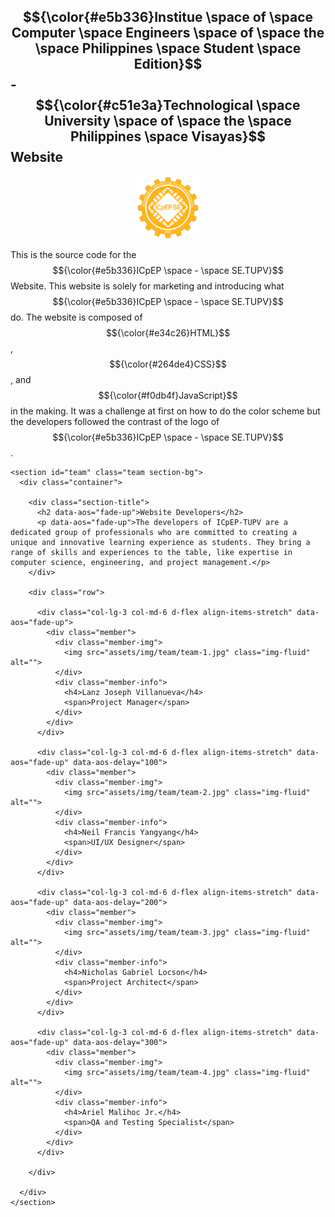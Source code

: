 ## $${\color{#e5b336}Institue \space of \space Computer \space Engineers \space of \space the \space Philippines \space Student \space Edition}$$ -  $${\color{#c51e3a}Technological \space University \space of \space the \space Philippines \space Visayas}$$  Website
<p align="center">
  <img src="assets/img/favicon.png" width="100">
</p>

This is the source code for the $${\color{#e5b336}ICpEP \space - \space SE.TUPV}$$ Website. This website is solely for marketing and introducing what $${\color{#e5b336}ICpEP \space - \space SE.TUPV}$$ do. The website is composed of $${\color{#e34c26}HTML}$$, $${\color{#264de4}CSS}$$, and $${\color{#f0db4f}JavaScript}$$ in the making. It was a challenge at first on how to do the color scheme but the developers followed the contrast of the logo of $${\color{#e5b336}ICpEP \space - \space SE.TUPV}$$.  

    <section id="team" class="team section-bg">
      <div class="container">

        <div class="section-title">
          <h2 data-aos="fade-up">Website Developers</h2>
          <p data-aos="fade-up">The developers of ICpEP-TUPV are a dedicated group of professionals who are committed to creating a unique and innovative learning experience as students. They bring a range of skills and experiences to the table, like expertise in computer science, engineering, and project management.</p>
        </div>

        <div class="row">

          <div class="col-lg-3 col-md-6 d-flex align-items-stretch" data-aos="fade-up">
            <div class="member">
              <div class="member-img">
                <img src="assets/img/team/team-1.jpg" class="img-fluid" alt="">
              </div>
              <div class="member-info">
                <h4>Lanz Joseph Villanueva</h4>
                <span>Project Manager</span>
              </div>
            </div>
          </div>

          <div class="col-lg-3 col-md-6 d-flex align-items-stretch" data-aos="fade-up" data-aos-delay="100">
            <div class="member">
              <div class="member-img">
                <img src="assets/img/team/team-2.jpg" class="img-fluid" alt="">
              </div>
              <div class="member-info">
                <h4>Neil Francis Yangyang</h4>
                <span>UI/UX Designer</span>
              </div>
            </div>
          </div>

          <div class="col-lg-3 col-md-6 d-flex align-items-stretch" data-aos="fade-up" data-aos-delay="200">
            <div class="member">
              <div class="member-img">
                <img src="assets/img/team/team-3.jpg" class="img-fluid" alt="">
              </div>
              <div class="member-info">
                <h4>Nicholas Gabriel Locson</h4>
                <span>Project Architect</span>
              </div>
            </div>
          </div>

          <div class="col-lg-3 col-md-6 d-flex align-items-stretch" data-aos="fade-up" data-aos-delay="300">
            <div class="member">
              <div class="member-img">
                <img src="assets/img/team/team-4.jpg" class="img-fluid" alt="">
              </div>
              <div class="member-info">
                <h4>Ariel Malihoc Jr.</h4>
                <span>QA and Testing Specialist</span>
              </div>
            </div>
          </div>

        </div>

      </div>
    </section>
